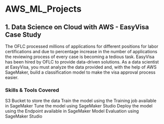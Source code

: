 # AWS_ML_Projects

## 1. Data Science on Cloud with AWS - EasyVisa Case Study

The OFLC processed millions of applications for different positions for labor certifications and due to percentage increase in the number of applications the reviewing process of every case is becoming a tedious task. EasyVisa has been hired by OFLC to provide data-driven solutions. As a data scientist at EasyVisa, you must analyze the data provided and, with the help of AWS SageMaker, build a classification model to make the visa approval process easier.

### Skills & Tools Covered
S3 Bucket to store the data
Train the model using the Training job available in SageMaker
Tune the model using SageMaker Studio
Deploy the model using the Endpoint available in SageMaker
Model Evaluation using SageMaker Studio
